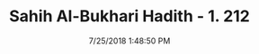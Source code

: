 ---
title        : "Sahih Al-Bukhari Hadith - 1. 212"
date         : 7/25/2018 1:48:50 PM
draft        : false
type         : "hadith"
layout       : "hadith"
BookCode     : "SHB"
VolumeNumber : "1"
HadithNumber : "212"
categories  :  ["Ablution-Ablution after sleeping, dozing, nodding & slumber"]
tags  :  ["Anas"]
---